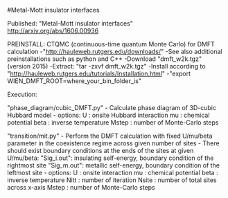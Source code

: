 #Metal-Mott insulator interfaces


Published:
    "Metal-Mott insulator interfaces"
    http://arxiv.org/abs/1606.00936

PREINSTALL:
    CTQMC (continuous-time quantum Monte Carlo) for DMFT calculation
        -"http://hauleweb.rutgers.edu/downloads/"
        -See also additional preinstallations such as python and C++
        -Download "dmft_w2k.tgz" (version 2015)
        -Extract:  "tar -zxvf dmft_w2k.tgz"
        -Install according to "http://hauleweb.rutgers.edu/tutorials/Installation.html"
        -"export WIEN_DMFT_ROOT=where_your_bin_folder_is"



Execution:

"phase_diagram/cubic_DMFT.py"
    - Calculate phase diagram of 3D-cubic Hubbard model
    - options:
        U   : onsite Hubbard interaction
        mu  : chemical potential
        beta    : inverse temperature
        Mstep   : number of Monte-Carlo steps

"transition/mit.py"
    - Perform the DMFT calculation with fixed U/mu/beta parameter in the coexistence regime across given number of sites
    - There should exist boundary conditions at the ends of the sites at given U/mu/beta:
        "Sig_i.out": insulating self-energy, boundary condition of the rightmost site
        "Sig_m.out": metallic self-energy, boundary condition of the leftmost site
    - options:
        U : onsite interaction
        mu : chemical potential
        beta : inverse temperature
        Nitt : number of iteration
        Nsite : number of total sites across x-axis
        Mstep : number of Monte-Carlo steps
        
